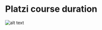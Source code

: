 # Platzi course duration
![alt text](https://user-images.githubusercontent.com/3829533/61564381-9b4eb400-aa76-11e9-8ad4-02fd77e74fb7.png)

